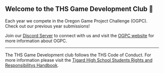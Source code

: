 ## Welcome to the THS Game Development Club 👋

Each year we compete in the Oregon Game Project Challenge (OGPC). Check out our previous year submissions!

Join our [Discord Server](https://discord.gg/ZvsKGCFUQb) to connect with us and visit the [OGPC website](https://www.ogpc.info/) for more information about OGPC.

----

The THS Game Development club follows the THS Code of Conduct. For more information please visit the [Tigard High School Students Rights and Responsibilitys Handbook](https://www.ttsdschools.org/Page/8199).
